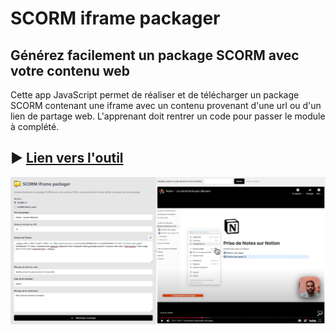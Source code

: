 # SCORM iframe packager

## Générez facilement un package SCORM avec votre contenu web

Cette app JavaScript permet de réaliser et de télécharger un package SCORM contenant une iframe avec un contenu provenant d'une url ou d'un lien de partage web. L'apprenant doit rentrer un code pour passer le module à complété.

## ▶ [Lien vers l'outil](https://realjck.github.io/scorm-iframe-packager/)

![screenshot](medias/screenshot.jpg)
